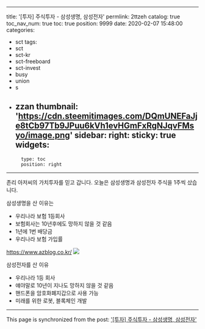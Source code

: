 
---
title: '[투자] 주식투자 - 삼성생명, 삼성전자'
permlink: 2ttzeh
catalog: true
toc_nav_num: true
toc: true
position: 9999
date: 2020-02-07 15:48:00
categories:
- sct
tags:
- sct
- sct-kr
- sct-freeboard
- sct-invest
- busy
- union
- s
- zzan
thumbnail: 'https://cdn.steemitimages.com/DQmUNEFaJje8tCb97Tb9JPuu6kVh1evHGmFxRgNJqvFMsyo/image.png'
sidebar:
    right:
        sticky: true
widgets:
    -
        type: toc
        position: right
---


존리 아저씨의 가치투자를 믿고 갑니다.
오늘은 삼성생명과 삼성전자 주식을 1주씩 샀습니다.

삼성생명을 산 이유는

* 우리나라 보험 1등회사
* 보험회사는 10년후에도 망하지 않을 것 같음
* 1년에 1번 배당금
* 우리나라 보험 가입률

https://www.azblog.co.kr/
![](https://cdn.steemitimages.com/DQmUNEFaJje8tCb97Tb9JPuu6kVh1evHGmFxRgNJqvFMsyo/image.png)

삼성전자를 산 이유

* 우리나라 1등 회사
* 얘야말로 10년이 지나도 망하지 않을 것 같음
* 핸드폰을 암호화폐지갑으로 사용 가능
* 미래를 위한 로봇, 블록체인 개발

- - -

This page is synchronized from the post: ['[투자] 주식투자 - 삼성생명, 삼성전자'](https://steemit.com/@jacobyu/2ttzeh)
